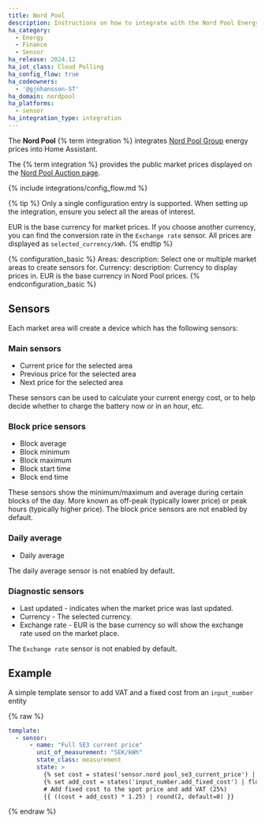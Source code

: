 ```yaml
---
title: Nord Pool
description: Instructions on how to integrate with the Nord Pool Energy market prices.
ha_category:
  - Energy
  - Finance
  - Sensor
ha_release: 2024.12
ha_iot_class: Cloud Polling
ha_config_flow: true
ha_codeowners:
  - '@gjohansson-ST'
ha_domain: nordpool
ha_platforms:
  - sensor
ha_integration_type: integration
---
```


The **Nord Pool** {% term integration %} integrates [Nord Pool Group](https://www.nordpoolgroup.com/) energy prices into Home Assistant.

The {% term integration %} provides the public market prices displayed on the [Nord Pool Auction page](https://data.nordpoolgroup.com/auction/day-ahead/prices).

{% include integrations/config_flow.md %}

{% tip %}
Only a single configuration entry is supported. When setting up the integration, ensure you select all the areas of interest.

EUR is the base currency for market prices. If you choose another currency, you can find the conversion rate in the `Exchange rate` sensor.
All prices are displayed as `selected_currency/kWh`.
{% endtip %}

{% configuration_basic %}
Areas:
  description: Select one or multiple market areas to create sensors for.
Currency:
  description: Currency to display prices in. EUR is the base currency in Nord Pool prices.
{% endconfiguration_basic %}

## Sensors

Each market area will create a device which has the following sensors:

### Main sensors

- Current price for the selected area
- Previous price for the selected area
- Next price for the selected area

These sensors can be used to calculate your current energy cost, or to help decide whether to charge the battery now or in an hour, etc.

### Block price sensors

- Block average
- Block minimum
- Block maximum
- Block start time
- Block end time

These sensors show the minimum/maximum and average during certain blocks of the day. More known as off-peak (typically lower price) or peak hours (typically higher price).
The block price sensors are not enabled by default.

### Daily average

- Daily average

The daily average sensor is not enabled by default.

### Diagnostic sensors

- Last updated - indicates when the market price was last updated.
- Currency - The selected currency.
- Exchange rate - EUR is the base currency so will show the exchange rate used on the market place.

The `Exchange rate` sensor is not enabled by default.

## Example

A simple template sensor to add VAT and a fixed cost from an `input_number` entity

{% raw %}

```yaml
template:
  - sensor:
      - name: "Full SE3 current price"
        unit_of_measurement: "SEK/kWh"
        state_class: measurement
        state: >
          {% set cost = states('sensor.nord pool_se3_current_price') | float(0) %}
          {% set add_cost = states('input_number.add_fixed_cost') | float(0) %}
          # Add fixed cost to the spot price and add VAT (25%)
          {{ ((cost + add_cost) * 1.25) | round(2, default=0) }}
```

{% endraw %}
